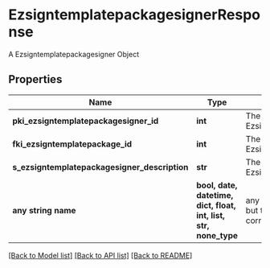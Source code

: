 # EzsigntemplatepackagesignerResponse

A Ezsigntemplatepackagesigner Object

## Properties
Name | Type | Description | Notes
------------ | ------------- | ------------- | -------------
**pki_ezsigntemplatepackagesigner_id** | **int** | The unique ID of the Ezsigntemplatepackagesigner | 
**fki_ezsigntemplatepackage_id** | **int** | The unique ID of the Ezsigntemplatepackage | 
**s_ezsigntemplatepackagesigner_description** | **str** | The description of the Ezsigntemplatepackagesigner | 
**any string name** | **bool, date, datetime, dict, float, int, list, str, none_type** | any string name can be used but the value must be the correct type | [optional]

[[Back to Model list]](../README.md#documentation-for-models) [[Back to API list]](../README.md#documentation-for-api-endpoints) [[Back to README]](../README.md)


